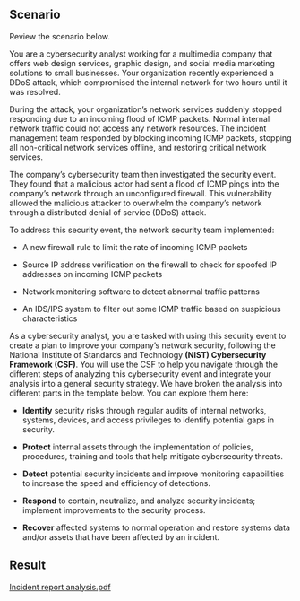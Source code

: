## Scenario

Review the scenario below. 

You are a cybersecurity analyst working for a multimedia company that offers web design services, graphic design, and social media marketing solutions to small businesses. Your organization recently experienced a DDoS attack, which compromised the internal network for two hours until it was resolved.

During the attack, your organization’s network services suddenly stopped responding due to an incoming flood of ICMP packets. Normal internal network traffic could not access any network resources. The incident management team responded by blocking incoming ICMP packets, stopping all non-critical network services offline, and restoring critical network services. 

The company’s cybersecurity team then investigated the security event. They found that a malicious actor had sent a flood of ICMP pings into the company’s network through an unconfigured firewall. This vulnerability allowed the malicious attacker to overwhelm the company’s network through a distributed denial of service (DDoS) attack. 

To address this security event, the network security team implemented: 

- A new firewall rule to limit the rate of incoming ICMP packets

- Source IP address verification on the firewall to check for spoofed IP addresses on incoming ICMP packets

- Network monitoring software to detect abnormal traffic patterns

- An IDS/IPS system to filter out some ICMP traffic based on suspicious characteristics

As a cybersecurity analyst, you are tasked with using this security event to create a plan to improve your company’s network security, following the National Institute of Standards and Technology <b>(NIST) Cybersecurity Framework (CSF)</b>. You will use the CSF to help you navigate through the different steps of analyzing this cybersecurity event and integrate your analysis into a general security strategy. We have broken the analysis into different parts in the template below. You can explore them here:

- <b>Identify</b> security risks through regular audits of internal networks, systems, devices, and access privileges to identify potential gaps in security. 

- <b>Protect</b> internal assets through the implementation of policies, procedures, training and tools that help mitigate cybersecurity threats. 

- <b>Detect</b> potential security incidents and improve monitoring capabilities to increase the speed and efficiency of detections. 

- <b>Respond</b> to contain, neutralize, and analyze security incidents; implement improvements to the security process. 

- <b>Recover</b> affected systems to normal operation and restore systems data and/or assets that have been affected by an incident. 

## Result

<a href = 'Detection & Response/Incident report analysis.pdf'>Incident report analysis.pdf</a>
